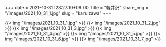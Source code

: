 +++
date  = 2021-10-31T23:27:10+09:00
Title = "軽井沢"
share_img = "/images/2021_10_31_1.jpg"
slug = "karuizawa"
+++

{{< img "/images/2021_10_31_1.jpg" >}}
{{< img "/images/2021_10_31_2.jpg" >}}
{{< img "/images/2021_10_31_3.jpg" >}}
{{< img "/images/2021_10_31_4.jpg" >}}
{{< img "/images/2021_10_31_5.jpg" >}}
{{< img "/images/2021_10_31_6.jpg" >}}
{{< img "/images/2021_10_31_7.jpg" >}}